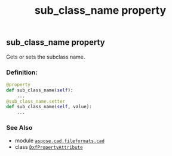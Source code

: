 ﻿---
title: sub_class_name property
second_title: Aspose.CAD for Python via .NET API References
description: 
type: docs
weight: 50
url: /aspose.cad.fileformats.cad/dxfpropertyattribute/sub_class_name/
is_root: false
---

## sub_class_name property


Gets or sets the subclass name.
### Definition:
```python
@property
def sub_class_name(self):
    ...
@sub_class_name.setter
def sub_class_name(self, value):
    ...
```

### See Also
* module [`aspose.cad.fileformats.cad`](../../)
* class [`DxfPropertyAttribute`](/cad/python-net/aspose.cad.fileformats.cad/dxfpropertyattribute)
